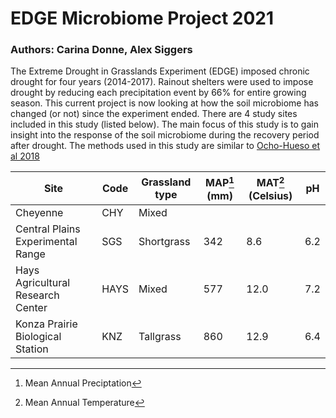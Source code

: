 # EDGE Microbiome Project 2021
### Authors: Carina Donne, Alex Siggers 
The Extreme Drought in Grasslands Experiment (EDGE) imposed chronic drought for four years (2014-2017). Rainout shelters were used to impose drought by reducing each precipitation event by 66% for entire growing season. This current project is now looking at how the soil microbiome has changed (or not) since the experiment ended. There are 4 study sites included in this study (listed below). The main focus of this study is to gain insight into the response of the soil microbiome during the recovery period after drought. The methods used in this study are similar to [Ocho-Hueso et al 2018](https://doi.org/10.1111/gcb.14113)



| Site    | Code    | Grassland type | MAP[^1] (mm) | MAT[^2] (Celsius) | pH  |
| ------------- |-------------|--------|--------|---------------|-----|
| Cheyenne    | CHY | Mixed | 
| Central Plains Experimental Range | SGS   | Shortgrass | 342 | 8.6 | 6.2|
| Hays Agricultural Research Center | HAYS | Mixed | 577 | 12.0 | 7.2 |
| Konza Prairie Biological Station | KNZ | Tallgrass | 860 | 12.9 |6.4 |

[^1]: Mean Annual Preciptation 
[^2]: Mean Annual Temperature 



